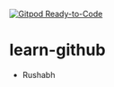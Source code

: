 [![Gitpod Ready-to-Code](https://img.shields.io/badge/Gitpod-Ready--to--Code-blue?logo=gitpod)](https://gitpod.io/#https://github.com/techtalks-SMJV/learn-github) 

# learn-github

- Rushabh
